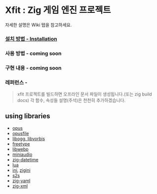 # Xfit : Zig 게임 엔진 프로젝트

자세한 설명은 Wiki 탭을 참고하세요.

### [설치 방법 - Installation](https://github.com/xfitgd/xfit/wiki/%EC%84%A4%EC%B9%98-%EB%B0%A9%EB%B2%95-%E2%80%90-installation)

### 사용 방법 - coming soon

### 구현 내용 - coming soon

### 레퍼런스 - 
> xfit 프로젝트를 빌드하면 오프라인 문서 파일이 생성됩니다.(또는 zig build docs) 각 함수, 속성들 설명(주석)은 천천히 추가하겠습니다.

## using libraries

- [opus](https://github.com/xiph/opus)
- [opusfile](https://github.com/xiph/opusfile)
- [libogg, libvorbis](https://xiph.org/downloads/)
- [freetype](https://freetype.org/)
- [libwebp](https://chromium.googlesource.com/webm/libwebp)
- [miniaudio](https://github.com/mackron/miniaudio)
- [zig-datetime](https://github.com/frmdstryr/zig-datetime)
- [lua](https://github.com/lua/lua)
- [ini](https://github.com/ziglibs/ini), [zigini](https://github.com/Kawaii-Ash/zigini)
- [s2s](https://github.com/ziglibs/s2s)
- [zig-yaml](https://github.com/kubkon/zig-yaml)
- [zig-xml](https://github.com/ianprime0509/zig-xml)
